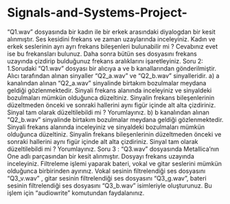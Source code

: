# Signals-and-Systems-Project-

“Q1.wav” dosyasında bir kadın ile bir erkek arasındaki diyalogdan bir kesit alınmıştır. Ses
kesidini frekans ve zaman uzaylarında inceleyiniz. Kadın ve erkek seslerinin ayrı ayrı frekans
bileşenleri bulunabilir mi ? Cevabınız evet ise bu frekansları bulunuz. Daha sonra bütün ses dosyasını
frekans uzayında çizdirip bulduğunuz frekans aralıklarını işaretleyiniz.
Soru 2:
1.Sorudaki “Q1.wav” dosyası bir alıcıya a ve b kanallarından gönderilmiştir. Alıcı tarafından
alınan sinyaller “Q2_a.wav” ve “Q2_b.wav” sinyalleridir.
a) a kanalından alınan “Q2_a.wav” sinyalinde birtakım bozulmalar meydana geldiği
gözlenmektedir. Sinyali frekans alanında inceleyiniz ve sinyaldeki bozulmaları mümkün
olduğunca düzeltiniz. Sinyalin frekans bileşenlerinin düzeltmeden önceki ve sonraki hallerini
aynı figür içinde alt alta çizdiriniz. Sinyal tam olarak düzeltilebildi mi ? Yorumlayınız.
b) b kanalından alınan “Q2_b.wav” sinyalinde birtakım bozulmalar meydana geldiği
gözlenmektedir. Sinyali frekans alanında inceleyiniz ve sinyaldeki bozulmaları mümkün
olduğunca düzeltiniz. Sinyalin frekans bileşenlerinin düzeltmeden önceki ve sonraki hallerini
aynı figür içinde alt alta çizdiriniz. Sinyal tam olarak düzeltilebildi mi ? Yorumlayınız.
Soru 3 :
“Q3.wav” dosyasında Metallica’nın One adlı parçasından bir kesit alınmıştır. Dosyayı frekans
uzayında inceleyiniz. Filtreleme işlemi yaparak bateri, vokal ve gitar seslerini mümkün
olduğunca birbirinden ayırınız. Vokal sesinin filtrelendiği ses dosyasını “Q3_v.wav” , gitar
sesinin filtrelendiği ses dosyasını “Q3_g.wav”, bateri sesinin filtrelendiği ses dosyasını
“Q3_b.wav” isimleriyle oluşturunuz. Bu işlem için “audiowrite” komutundan faydalanınız.
